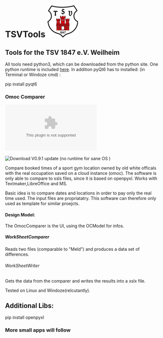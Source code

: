 # TSVTools  ![Screenshot](https://github.com/kanehekili/TSVTools/blob/main/src/icons/tsv_logo_100.png)

## Tools for the TSV 1847 e.V. Weilheim

All tools need python3, which can be downloaded from the python site. One python runtime is included [here](https://github.com/kanehekili/TSVTools/releases/download/V0.9/OmocC.zip). In addition pyQt6 has to installed: (in Terminal or Windoze cmd) :

pip install pyqt6

### Omoc Comparer
![Download with python.exe V0.9](https://github.com/kanehekili/TSVTools/releases/download/V0.9/OmocC.zip)

![Download V0.9.1 update (no runtime for sane OS )](https://github.com/kanehekili/TSVTools/releases/tag/V0.9.1)

Compare booked times of a sport gym location owned by old white officals with the real occupation saved on a cloud instance (omoc). The software is only able to compare to xsls files, since it is based on openpyxl. Works with Textmaker,LibreOffice and MS.

Basic idea is to compare dates and locations in order to pay only the real time used. The input files are propriatatry. This software can therefore only used as template for similar proejcts.

#### Design Model:
The OmocComparer is the UI, using the OCModel for infos.

##### WorkSheetComparer
Reads two files (comparable to "Meld") and produces a data set of differences.

###### WorkSheetWriter
Gets the data from the comparer and writes the results into a xslx file.



Tested on Linux and Windoze(relcutantly). 

## Additional Libs:
pip install openpyxl

### More small apps will follow
